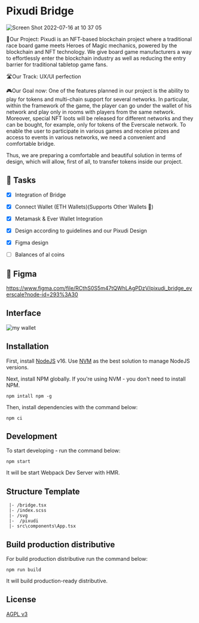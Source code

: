 # Pixudi Bridge

![Screen Shot 2022-07-16 at 10 37 05](https://user-images.githubusercontent.com/61367249/179345334-76c6adb3-0f65-44cf-ac71-0d3072067e4c.png)

🔮Our Project: Pixudi is an NFT-based blockchain project where a traditional race board game meets Heroes of Magic mechanics, powered by the blockchain and NFT technology. We give board game manufacturers a way to effortlessly enter the blockchain industry as well as reducing the entry barrier for traditional tabletop game fans.

🛣Our Track:  UX/UI perfection

🎮Our Goal now: One of the features planned in our project is the ability to play for tokens and multi-chain support for several networks. In particular, within the framework of the game, the player can go under the wallet of his network and play only in rooms with players from the same network. Moreover, special NFT loots will be released for different networks and they can be bought, for example, only for tokens of the Everscale network.
To enable the user to participate in various games and receive prizes and access to events in various networks, we need a convenient and comfortable bridge.

Thus, we are preparing a comfortable and beautiful solution in terms of design, which will allow, first of all, to transfer tokens inside our project.

## 🎉 Tasks

 - [x] Integration of Bridge
 - [x] Connect Wallet (ETH Wallets)(Supports Other Wallets 🚀)
 - [x] Metamask & Ever Wallet Integration
 - [x] Design according to guidelines and our Pixudi Design
 - [x] Figma design

 - [ ] Balances of al coins
 
## 🎉 Figma

https://www.figma.com/file/RCthS0S5m47tQWhLAgPDzV/pixudi_bridge_everscale?node-id=293%3A30



## Interface

![my wallet](https://user-images.githubusercontent.com/61367249/179351482-99ffe99d-6dde-4db7-8424-76dfbf5456d4.jpg)

## Installation

First, install [NodeJS](https://nodejs.org/) v16. Use [NVM](https://github.com/nvm-sh/nvm) as the best solution to manage NodeJS versions.

Next, install NPM globally. If you're using NVM - you don't need to install NPM.

```
npm intall npm -g
```

Then, install  dependencies with the command below:

```
npm ci
```

## Development

To start developing - run the command below:

```
npm start
```

It will be start Webpack Dev Server with HMR.

## Structure Template
```
 |- /bridge.tsx
 |- /index.scss
 |- /svg
 |-  /pixudi
 |- src\components\App.tsx 

```



## Build production distributive

For build production distributive run the command below:

```
npm run build
```

It will build production-ready distributive.

## License

[AGPL v3](/LICENSE)
